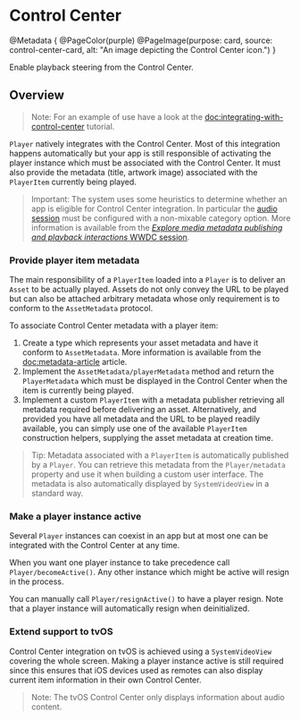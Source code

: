 # Control Center

@Metadata {
    @PageColor(purple)
    @PageImage(purpose: card, source: control-center-card, alt: "An image depicting the Control Center icon.")
}

Enable playback steering from the Control Center.

## Overview

> Note: For an example of use have a look at the <doc:integrating-with-control-center> tutorial.

``Player`` natively integrates with the Control Center. Most of this integration happens automatically but your app is still responsible of activating the player instance which must be associated with the Control Center. It must also provide the metadata (title, artwork image) associated with the ``PlayerItem`` currently being played.

> Important: The system uses some heuristics to determine whether an app is eligible for Control Center integration. In particular the [audio session](https://developer.apple.com/documentation/avfaudio/avaudiosession) must be configured with a non-mixable category option. More information is available from the [_Explore media metadata publishing and playback interactions_ WWDC session](https://developer.apple.com/videos/play/wwdc2022/110338/).

### Provide player item metadata

The main responsibility of a ``PlayerItem`` loaded into a ``Player`` is to deliver an ``Asset`` to be actually played. Assets do not only convey the URL to be played but can also be attached arbitrary metadata whose only requirement is to conform to the ``AssetMetadata`` protocol.

To associate Control Center metadata with a player item:

1. Create a type which represents your asset metadata and have it conform to ``AssetMetadata``. More information is available from the <doc:metadata-article> article.
2. Implement the ``AssetMetadata/playerMetadata`` method and return the ``PlayerMetadata`` which must be displayed in the Control Center when the item is currently being played.
3. Implement a custom ``PlayerItem`` with a metadata publisher retrieving all metadata required before delivering an asset. Alternatively, and provided you have all metadata and the URL to be played readily available, you can simply use one of the available ``PlayerItem`` construction helpers, supplying the asset metadata at creation time.

> Tip: Metadata associated with a ``PlayerItem`` is automatically published by a ``Player``. You can retrieve this metadata from the ``Player/metadata`` property and use it when building a custom user interface. The metadata is also automatically displayed by ``SystemVideoView`` in a standard way.

### Make a player instance active

Several ``Player`` instances can coexist in an app but at most one can be integrated with the Control Center at any time.

When you want one player instance to take precedence call ``Player/becomeActive()``. Any other instance which might be active will resign in the process.

You can manually call ``Player/resignActive()`` to have a player resign. Note that a player instance will automatically resign when deinitialized.

### Extend support to tvOS

Control Center integration on tvOS is achieved using a  ``SystemVideoView`` covering the whole screen. Making a player instance active is still required since this ensures that iOS devices used as remotes can also display current item information in their own Control Center.

> Note: The tvOS Control Center only displays information about audio content.

